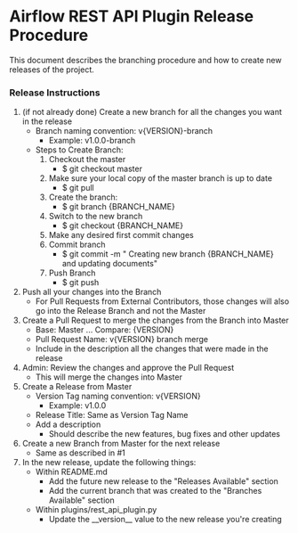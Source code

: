 # Airflow REST API Plugin Release Procedure

This document describes the branching procedure and how to create new releases of the project.
 
### Release Instructions

1. (if not already done) Create a new branch for all the changes you want in the release
    * Branch naming convention: v{VERSION}-branch
        * Example: v1.0.0-branch
    * Steps to Create Branch: 
        1. Checkout the master
            * $ git checkout master
        2. Make sure your local copy of the master branch is up to date
            * $ git pull
        3. Create the branch:
            * $ git branch {BRANCH_NAME}
        4. Switch to the new branch
            * $ git checkout {BRANCH_NAME}
        5. Make any desired first commit changes
        6. Commit branch
            * $ git commit -m "	Creating new branch {BRANCH_NAME} and updating documents"
        7. Push Branch
            * $ git push
2. Push all your changes into the Branch
    * For Pull Requests from External Contributors, those changes will also go into the Release Branch and not the Master
3. Create a Pull Request to merge the changes from the Branch into Master
    * Base: Master ... Compare: {VERSION}
    * Pull Request Name: v{VERSION} branch merge
    * Include in the description all the changes that were made in the release
4. Admin: Review the changes and approve the Pull Request 
    * This will merge the changes into Master
5. Create a Release from Master
    * Version Tag naming convention: v{VERSION}
        * Example: v1.0.0
    * Release Title: Same as Version Tag Name
    * Add a description
        * Should describe the new features, bug fixes and other updates
6. Create a new Branch from Master for the next release
    * Same as described in #1
7. In the new release, update the following things:
    * Within README.md
        * Add the future new release to the "Releases Available" section
        * Add the current branch that was created to the "Branches Available" section 
    * Within plugins/rest_api_plugin.py
        * Update the \_\_version\_\_ value to the new release you're creating
